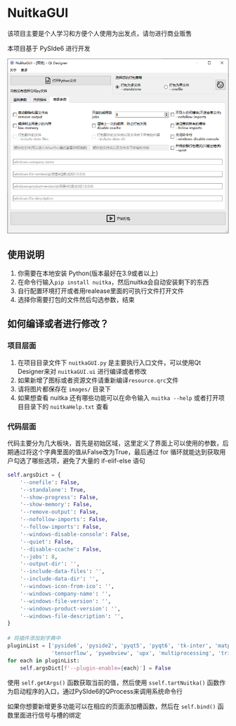 # NuitkaGUI

该项目主要是个人学习和方便个人使用为出发点，请勿进行商业贩售

本项目基于 PySIde6 进行开发

![image-20230421091613026](./docs/assets/image-20230421091613026.png)

## 使用说明

1. 你需要在本地安装 Python(版本最好在3.9或者以上)
2. 在命令行输入`pip install nuitka`，然后nuitka会自动安装剩下的东西
3. 自行配置环境打开或者用realease里面的可执行文件打开文件
4. 选择你需要打包的文件然后勾选参数，结束

## 如何编译或者进行修改？

### 项目层面

1. 在项目目录文件下 `nuitkaGUI.py` 是主要执行入口文件，可以使用Qt Designer来对 `nuitkaGUI.ui` 进行编译或者修改
2. 如果新增了图标或者资源文件请重新编译`resource.qrc`文件
3. 请将图片都保存在 `images/` 目录下
4. 如果想查看 nuitka 还有哪些功能可以在命令输入 `nuitka --help` 或者打开项目目录下的 `nuitkaHelp.txt` 查看

### 代码层面

代码主要分为几大板块，首先是初始区域，这里定义了界面上可以使用的参数，后期通过将这个字典里面的值从False改为True，最后通过 for 循环就能达到获取用户勾选了哪些选项，避免了大量的 if-elif-else 语句

```python
self.argsDict = {
    '--onefile': False,
    '--standalone': True,
    '--show-progress': False,
    '--show-memory': False,
    '--remove-output': False,
    '--nofollow-imports': False,
    '--follow-imports': False,
    '--windows-disable-console': False,
    '--quiet': False,
    '--disable-ccache': False,
    '--jobs': 8,
    '--output-dir': '',
    '--include-data-files': '',
    '--include-data-dir': '',
    '--windows-icon-from-ico': '',
    '--windows-company-name': '',
    '--windows-file-version': '',
    '--windows-product-version': '',
    '--windows-file-description': '',
}

# 将插件添加到字典中
pluginList = ['pyside6', 'pyside2', 'pyqt5', 'pyqt6', 'tk-inter', 'matplotlib',
              'tensorflow', 'pywebview', 'upx', 'multiprocessing', 'trio', 'kivy']
for each in pluginList:
    self.argsDict[f'--plugin-enable={each}'] = False
```

使用 `self.getArgs()` 函数获取当前的值，然后使用 `sself.tartNuitka()` 函数作为启动程序的入口，通过PySIde6的QProcess来调用系统命令行

如果你想要新增更多功能可以在相应的页面添加槽函数，然后在 `self.bind()` 函数里面进行信号与槽的绑定

